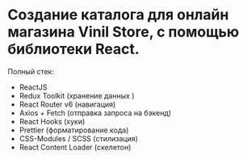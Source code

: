 # Создание каталога для онлайн магазина Vinil Store, с помощью библиотеки React.
Полный стек:

- ReactJS 
- Redux Toolkit (хранение данных )
- React Router v6 (навигация)
- Axios + Fetch (отправка запроса на бэкенд)
- React Hooks (хуки)
- Prettier (форматирование кода)
- CSS-Modules / SCSS (стилизация)
- React Content Loader (скелетон)

